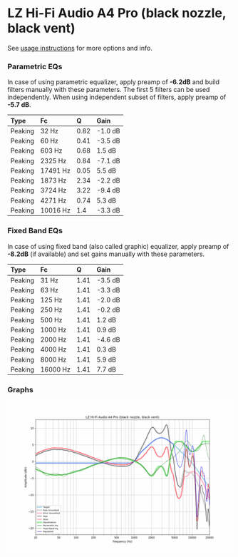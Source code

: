 # LZ Hi-Fi Audio A4 Pro (black nozzle, black vent)
See [usage instructions](https://github.com/jaakkopasanen/AutoEq#usage) for more options and info.

### Parametric EQs
In case of using parametric equalizer, apply preamp of **-6.2dB** and build filters manually
with these parameters. The first 5 filters can be used independently.
When using independent subset of filters, apply preamp of **-5.7 dB**.

| Type    | Fc       |    Q | Gain    |
|:--------|:---------|:-----|:--------|
| Peaking | 32 Hz    | 0.82 | -1.0 dB |
| Peaking | 60 Hz    | 0.41 | -3.5 dB |
| Peaking | 603 Hz   | 0.68 | 1.5 dB  |
| Peaking | 2325 Hz  | 0.84 | -7.1 dB |
| Peaking | 17491 Hz | 0.05 | 5.5 dB  |
| Peaking | 1873 Hz  | 2.34 | -2.2 dB |
| Peaking | 3724 Hz  | 3.22 | -9.4 dB |
| Peaking | 4271 Hz  | 0.74 | 5.3 dB  |
| Peaking | 10016 Hz | 1.4  | -3.3 dB |

### Fixed Band EQs
In case of using fixed band (also called graphic) equalizer, apply preamp of **-8.2dB**
(if available) and set gains manually with these parameters.

| Type    | Fc       |    Q | Gain    |
|:--------|:---------|:-----|:--------|
| Peaking | 31 Hz    | 1.41 | -3.5 dB |
| Peaking | 63 Hz    | 1.41 | -3.3 dB |
| Peaking | 125 Hz   | 1.41 | -2.0 dB |
| Peaking | 250 Hz   | 1.41 | -0.2 dB |
| Peaking | 500 Hz   | 1.41 | 1.2 dB  |
| Peaking | 1000 Hz  | 1.41 | 0.9 dB  |
| Peaking | 2000 Hz  | 1.41 | -4.6 dB |
| Peaking | 4000 Hz  | 1.41 | 0.3 dB  |
| Peaking | 8000 Hz  | 1.41 | 5.9 dB  |
| Peaking | 16000 Hz | 1.41 | 7.7 dB  |

### Graphs
![](./LZ%20Hi-Fi%20Audio%20A4%20Pro%20(black%20nozzle,%20black%20vent).png)